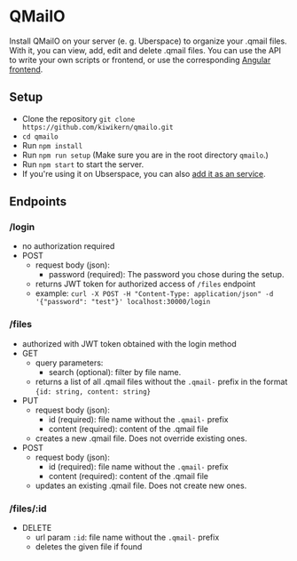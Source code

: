 # QMailO

Install QMailO on your server (e. g. Uberspace) to organize your .qmail files.
With it, you can view, add, edit and delete .qmail files.
You can use the API to write your own scripts or frontend, or use the corresponding [Angular frontend](https://github.com/kiwikern/qmailo-frontend).

## Setup
 
 * Clone the repository `git clone https://github.com/kiwikern/qmailo.git`
 * `cd qmailo`
 * Run `npm install`
 * Run `npm run setup` (Make sure you are in the root directory `qmailo`.)
 * Run `npm start` to start the server. 
 * If you're using it on Ubserspace, you can also [add it as an service](https://wiki.uberspace.de/system:daemontools).


## Endpoints

### /login
* no authorization required
* POST
  * request body (json):
    * password (required): The password you chose during the setup.
  * returns JWT token for authorized access of `/files` endpoint
  * example: `curl -X POST -H "Content-Type: application/json" -d '{"password": "test"}' localhost:30000/login`
    
### /files
* authorized with JWT token obtained with the login method
* GET
  * query parameters:
    * search (optional): filter by file name.
  * returns a list of all .qmail files without the `.qmail-` prefix in the format `{id: string, content: string}`
* PUT
  * request body (json):
    * id (required): file name without the `.qmail-` prefix
    * content (required): content of the .qmail file
  * creates a new .qmail file. Does not override existing ones.
* POST
  * request body (json):
    * id (required): file name without the `.qmail-` prefix
    * content (required): content of the .qmail file
  * updates an existing .qmail file. Does not create new ones.
    
### /files/:id
* DELETE
  * url param `:id`: file name without the `.qmail-` prefix
  * deletes the given file if found

